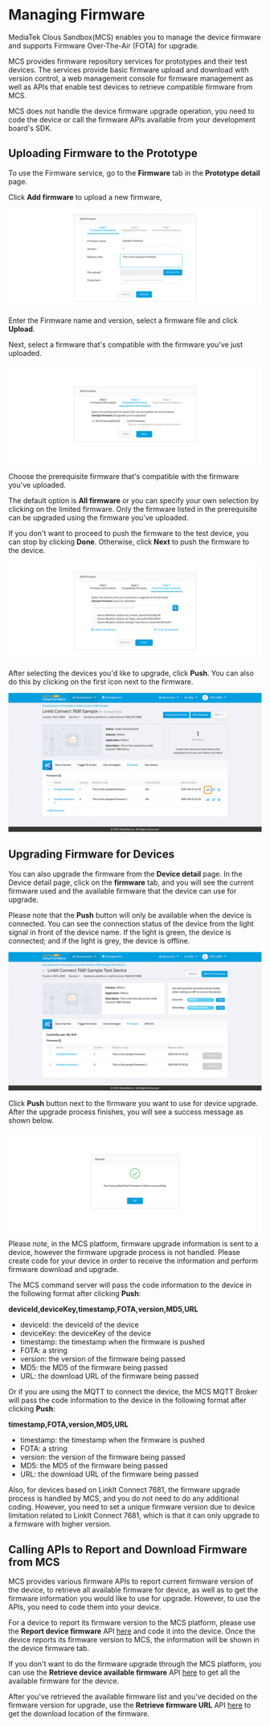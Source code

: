# Managing Firmware

MediaTek Clous Sandbox(MCS) enables you to manage the device firmware and supports Firmware Over-The-Air (FOTA) for upgrade.

MCS provides firmware repository services for prototypes and their test devices. The services provide basic firmware upload and download with version control, a web management console for firmware management as well as APIs that enable test devices to retrieve compatible firmware from MCS.

MCS does not handle the device firmware upgrade operation, you need to code the device or call the firmware APIs available from your development board's SDK.

## Uploading Firmware to the Prototype

To use the Firmware service, go to the **Firmware** tab in the **Prototype detail** page.

Click **Add firmware** to upload a new firmware,

![](../images/Firmware/img_firmware_01.png)

Enter the Firmware name and version, select a firmware file and click **Upload**.

Next, select a firmware that's compatible with the firmware you've just uploaded.

![](../images/Firmware/img_firmware_02.png)

Choose the prerequisite firmware that's compatible with the firmware you've uploaded.

The default option is **All firmware** or you can specify your own selection by clicking on the limited firmware. Only the firmware listed in the prerequisite can be upgraded using the firmware you've uploaded.

If you don't want to proceed to push the firmware to the test device, you can stop by clicking **Done**. Otherwise, click **Next** to push the firmware to the device.

![](../images/Firmware/img_firmware_03.png)

After selecting the devices you'd like to upgrade, click **Push**. You can also do this by clicking on the first icon next to the firmware.

![](../images/Firmware/img_firmware_04.png)

## Upgrading Firmware for Devices

You can also upgrade the firmware from the **Device detail** page. In the Device detail page, click on the **firmware** tab, and you will see the current firmware used and the available firmware that the device can use for upgrade.

Please note that the **Push** button will only be available when the device is connected. You can see the connection status of the device from the light signal in front of the device name. If the light is green, the device is connected; and if the light is grey, the device is offline.

![](../images/Firmware/img_firmware_05.png)

Click **Push** button next to the firmware you want to use for device upgrade. After the upgrade process finishes, you will see a success message as shown below.

![](../images/Firmware/img_firmware_06.png)

Please note, in the MCS platform, firmware upgrade information is sent to a device, however the firmware upgrade process is not handled. Please create code for your device in order to receive the information and perform firmware download and upgrade.

The MCS command server will pass the code information to the device in the following format after clicking **Push**:

**deviceId,deviceKey,timestamp,FOTA,version,MD5,URL**

* deviceId: the deviceId of the device
* deviceKey: the deviceKey of the device
* timestamp: the timestamp when the firmware is pushed
* FOTA: a string
* version: the version of the firmware being passed
* MD5: the MD5 of the firmware being passed
* URL: the download URL of the firmware being passed

Or if you are using the MQTT to connect the device, the MCS MQTT Broker will pass the code information to the device in the following format after clicking **Push**:

**timestamp,FOTA,version,MD5,URL**

* timestamp: the timestamp when the firmware is pushed
* FOTA: a string
* version: the version of the firmware being passed
* MD5: the MD5 of the firmware being passed
* URL: the download URL of the firmware being passed

Also, for devices based on LinkIt Connect 7681, the firmware upgrade process is handled by MCS, and you do not need to do any additional coding. However, you need to set a unique firmware version due to device limitation related to LinkIt Connect 7681, which is that it can only upgrade to a firmware with higher version.

## Calling APIs to Report and Download Firmware from MCS

MCS provides various firmware APIs to report current firmware version of the device, to  retrieve all available firmware for device, as well as to get the firmware information you would like to use for upgrade. However, to use the APIs, you need to code them into your device.

For a device to report its firmware version to the MCS platform, please use the **Report device firmware** API [here](https://mcs.mediatek.com/resources/latest/api_references/) and code it into the device. Once the device reports its firmware version to MCS, the information will be shown in the device firmware tab.

If you don't want to do the firmware upgrade through the MCS platform, you can use the **Retrieve device available firmware** API [here](https://mcs.mediatek.com/resources/latest/api_references/) to get all the available firmware for the device.

After you've retrieved the available firmware list and you've decided on the firmware version for upgrade, use the **Retrieve firmware URL** API [here](https://mcs.mediatek.com/resources/latest/api_references/) to get the download location of the firmware.






